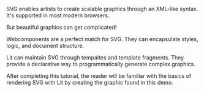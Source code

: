 SVG enables artists to create scalable graphics through an XML-like syntax. It's supported in most modern browsers.

But beautiful graphics can get complicated!

Webcomponents are a perfect match for SVG. They can encapsulate styles,
logic, and document structure.

Lit can maintain SVG through tempaltes and template fragments.
They provide a declarative way to programmatically generate complex
graphics.

After completing this tutorial, the reader will be familiar with
the basics of rendering SVG with Lit by creating the graphic found in this
demo.